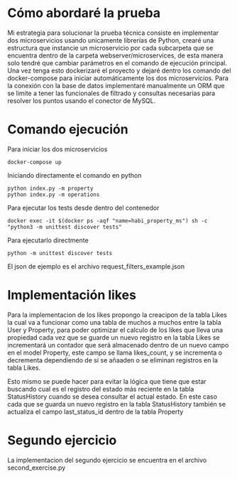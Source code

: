 # Cómo abordaré la prueba
Mi estrategia para solucionar la prueba técnica consiste en implementar dos microservicios 
usando unicamente librerías de Python, crearé una estructura que instancie un microservicio por cada subcarpeta que 
se encuentra dentro de la carpeta webserver/microservices, de esta manera solo tendré que cambiar parámetros en el comando
de ejecución principal. Una vez tenga esto dockerizaré el proyecto y dejaré dentro los comando del docker-compose 
para iniciar automáticamente los dos microservicios.
Para la conexión con la base de datos implementaré manualmente un ORM que se limite a tener las funcionales de filtrado
y consultas necesarias para resolver los puntos usando el conector de MySQL.

# Comando ejecución

Para iniciar los dos microservicios 
```
docker-compose up
```
Iniciando directamente el comando en python
```
python index.py -m property
python index.py -m operations
```
Para ejecutar los tests desde dentro del contenedor 
```
docker exec -it $(docker ps -aqf "name=habi_property_ms") sh -c "python3 -m unittest discover tests"
```
Para ejecutarlo directmente
```
python -m unittest discover tests
```
El json de ejemplo es el archivo request_filters_example.json

# Implementación likes

Para la implementacion de los likes propongo la creacipon de la tabla Likes la cual va a funcionar como una tabla de muchos a muchos
entre la tabla User y Property, para poder optimizar el calculo de los likes que lleva una propiedad cada vez que se guarde un nuevo
registro en la tabla Likes se incrementará un contador que será almacenado dentro de un nuevo campo en el model Property, este campo se 
llama likes_count, y se incrementa o decrementa dependiendo de si se añaaden o se eliminan registros en la tabla Likes.

Esto mismo se puede hacer para evitar la lógica que tiene que estar buscando cual es el registro del estado más reciente en la tabla
StatusHistory cuando se desea consultar el actual estado. En este caso cada que se guarda un nuevo registro en la tabla StatusHistory también
se actualiza el campo last_status_id dentro de la tabla Property

# Segundo ejercicio

La implementacion del segundo ejercicio se encuentra en el archivo second_exercise.py
